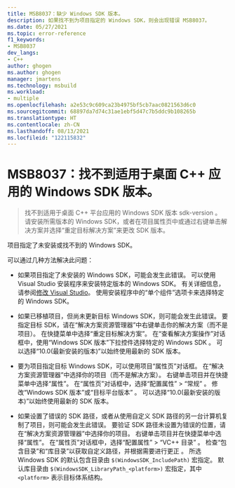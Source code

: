 ```yaml
---
title: MSB8037：缺少 Windows SDK 版本。
description: 如果找不到为项目指定的 Windows SDK，则会出现错误 MSB8037。
ms.date: 05/27/2021
ms.topic: error-reference
f1_keywords:
- MSB8037
dev_langs:
- C++
author: ghogen
ms.author: ghogen
manager: jmartens
ms.technology: msbuild
ms.workload:
- multiple
ms.openlocfilehash: a2e53c9c609ca23b4975bf5cb7aac0821563d6c0
ms.sourcegitcommit: 68897da7d74c31ae1ebf5d47c7b5ddc9b108265b
ms.translationtype: HT
ms.contentlocale: zh-CN
ms.lasthandoff: 08/13/2021
ms.locfileid: "122115832"
---
```

# <a name="msb8037-the-windows-sdk-version-for-desktop-c-apps-wasnt-found"></a>MSB8037：找不到适用于桌面 C++ 应用的 Windows SDK 版本。

> 找不到适用于桌面 C++ 平台应用的 Windows SDK 版本 sdk-version 。 请安装所需版本的 Windows SDK，或者在项目属性页中或通过右键单击解决方案并选择“重定目标解决方案”来更改 SDK 版本。

项目指定了未安装或找不到的 Windows SDK。

可以通过几种方法解决此问题：

- 如果项目指定了未安装的 Windows SDK，可能会发生此错误。 可以使用 Visual Studio 安装程序来安装特定版本的 Windows SDK。 有关详细信息，请参阅[修改 Visual Studio](../../install/modify-visual-studio.md)。 使用安装程序中的“单个组件”选项卡来选择特定的 Windows SDK。

- 如果已移植项目，但尚未更新目标 Windows SDK，则可能会发生此错误。 要指定目标 SDK，请在“解决方案资源管理器”中右键单击你的解决方案（而不是项目）。 在快捷菜单中选择“重定目标解决方案”。 在“查看解决方案操作”对话框中，使用“Windows SDK 版本”下拉控件选择特定的 Windows SDK 。 可以选择“10.0(最新安装的版本)”以始终使用最新的 SDK 版本。

- 要为项目指定目标 Windows SDK，可以使用项目“属性页”对话框。 在“解决方案资源管理器”中选择你的项目（而不是解决方案）。 右键单击项目并在快捷菜单中选择“属性”。 在“属性页”对话框中，选择“配置属性” > “常规”  。 修改“Windows SDK 版本”或“目标平台版本” 。 可以选择“10.0(最新安装的版本)”以始终使用最新的 SDK 版本。

- 如果设置了错误的 SDK 路径，或者从使用自定义 SDK 路径的另一台计算机复制了项目，则可能会发生此错误。 要验证 SDK 路径未设置为错误的位置，请在“解决方案资源管理器”中选择你的项目。 右键单击项目并在快捷菜单中选择“属性”。 在“属性页”对话框中，选择“配置属性” > “VC++ 目录”  。 检查“包含目录”和“库目录”以获取自定义路径，并根据需要进行更正 。 所选 Windows SDK 的默认包含目录由 `$(WindowsSDK_IncludePath)` 宏指定。 默认库目录由 `$(WindowsSDK_LibraryPath_<platform>)` 宏指定，其中 `<platform>` 表示目标体系结构。

